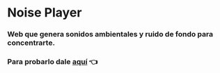 # Noise Player 
### Web que genera sonidos ambientales y ruido de fondo para concentrarte.

### Para probarlo dale [aquí](https://noise-player-juankyyy.vercel.app/) 👈